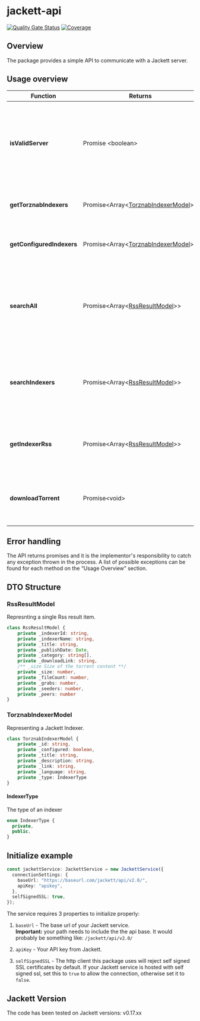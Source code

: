 # jackett-api

[![Quality Gate Status](https://sonarcloud.io/api/project_badges/measure?project=STRDCoders_jackett-api&metric=alert_status)](https://sonarcloud.io/dashboard?id=STRDCoders_jackett-api)
[![Coverage](https://sonarcloud.io/api/project_badges/measure?project=STRDCoders_jackett-api&metric=coverage)](https://sonarcloud.io/dashboard?id=STRDCoders_jackett-api)
## Overview
The package provides a simple API to communicate with a Jackett server.

## Usage overview
| Function      | Returns       |Description|Exceptions|
| ------------- | ------------- |-----------|----------|
| **isValidServer**  | Promise \<boolean\>  | Sends an HTTP request to test the connection to the server & tries to parse the result(Tests XML type) ||
| **getTorznabIndexers**  | Promise\<Array\<[TorznabIndexerModel](#torznabindexermodel)\>\>  | Fetches a list of all **supported** trackers on Jackett | - HTTP Error <br/> - parse error |
| **getConfiguredIndexers**  | Promise\<Array\<[TorznabIndexerModel](#torznabindexermodel)\>\>  | Fetches a list of all **configured** trackers on Jackett | - HTTP Error <br/> - parse error | 
| **searchAll** | Promise\<Array\<[RssResultModel](#rssresultmodel)\>\> | Fetches a list of torrent results, by a given search query, from all configured trackers combined | - HTTP Error <br/> - parse error |
| **searchIndexers** | Promise\<Array\<[RssResultModel](#rssresultmodel)\>\> | Fetches a list of torrent results, by a given search query, from the specific indexers | - HTTP Error <br/> - parse error |
| **getIndexerRss** | Promise\<Array\<[RssResultModel](#rssresultmodel)\>\> | Fetches a list of torrent results from an Rss feed of a given indexer | - HTTP Error <br/> - parse error |
| **downloadTorrent** | Promise\<void\> | Downloads a torrent frile of a given RssResult | - HTTP Error <br/> - parse error <br/> - FileSystem errors(Ex. Permissions) |

## Error handling

The API returns promises and it is the implementor׳s responsibility to catch any exception thrown in the process. A list of possible exceptions can be found for each method on the “Usage Overview” section.

## DTO Structure

### RssResultModel
Represnting a single Rss result item.

```typescript
class RssResultModel {
    private _indexerId: string,
    private _indexerName: string,
    private _title: string,
    private _publishDate: Date,
    private _category: string[],
    private _downloadLink: string,
    /** _size Size of the torrent content **/
    private _size: number,
    private _fileCount: number,
    private _grabs: number,
    private _seeders: number,
    private _peers: number
}
```

### TorznabIndexerModel
Representing a Jackett Indexer.

``` typescript
class TorznabIndexerModel {
    private _id: string,
    private _configured: boolean,
    private _title: string,
    private _description: string,
    private _link: string,
    private _language: string,
    private _type: IndexerType
}
```
#### IndexerType
The type of an indexer

```typescript 
enum IndexerType {
  private,
  public,
}
```

## Initialize example
```typescript
const jackettService: JackettService = new JackettService({
  connectionSettings: {
    baseUrl: "https://baseurl.com/jackett/api/v2.0/",
    apiKey: "apikey",
  },
  selfSignedSSL: true,
});
```

The service requires 3 properties to initialize properly:
1. ```baseUrl``` - The base url of your Jackett service.<br/>
**Important:** your path needs to include the the api base. It would probably be something like: ```/jackett/api/v2.0/```

2. ```apiKey``` - Your API key from Jackett.

3. ```selfSignedSSL``` - The http client this package uses will reject self signed SSL certificates by default. 
If your Jackett service is hosted with self signed ssl, set this to ```true``` to allow the connection, otherwise set it to ```false```.

## Jackett Version

The code has been tested on Jackett versions: v0.17.xx
